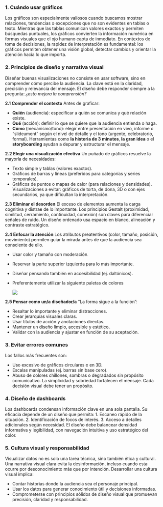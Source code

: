 <h3 id="principios1">1. Cuándo usar gráficos</h3>
Los gráficos son especialmente valiosos cuando buscamos mostrar relaciones, tendencias o excepciones que no son evidentes en tablas o texto. Mientras que las tablas comunican valores exactos y permiten búsquedas puntuales, los gráficos convierten la información numérica en formas visuales que el ojo humano capta de inmediato.
En contextos de toma de decisiones, la rapidez de interpretación es fundamental: los gráficos permiten obtener una visión global, detectar cambios y orientar la atención hacia lo que importa.

<h3 id="principios2">2. Principios de diseño y narrativa visual</h3>

Diseñar buenas visualizaciones no consiste en usar software, sino en comprender cómo percibe la audiencia. La clave está en la claridad, precisión y relevancia del mensaje. El diseño debe responder siempre a la pregunta: *¿esto mejora la comprensión?*

**2.1 Comprender el contexto**
Antes de graficar:
- **Quién** (audiencia): especificar a quién se comunica y qué relación existe.
- **Qué** (acción): definir lo que se quiere que la audiencia entienda o haga.
- **Cómo** (mecanismo/tono): elegir entre presentación en vivo, informe o “slideument” según el nivel de detalle y el tono (urgente, celebratorio, formal).
Herramientas como **la historia de 3 minutos**, **la gran idea** o el **storyboarding** ayudan a depurar y estructurar el mensaje.

**2.2 Elegir una visualización efectiva**
Un puñado de gráficos resuelve la mayoría de necesidades:
- Texto simple y tablas (valores exactos).
- Gráficos de barras y líneas (preferidos para categorías y series temporales).
- Gráficos de puntos o mapas de calor (para relaciones y densidades).
Visualizaciones a evitar: gráficos de torta, de dona, 3D o con ejes secundarios, ya que dificultan la interpretación.

**2.3 Eliminar el desorden**
El exceso de elementos aumenta la carga cognitiva y distrae de lo importante. Los principios Gestalt (proximidad, similitud, cerramiento, continuidad, conexión) son claves para diferenciar señales de ruido. Un diseño ordenado usa espacio en blanco, alineación y contraste estratégico.

**2.4 Enfocar la atención**
Los atributos preatentivos (color, tamaño, posición, movimiento) permiten guiar la mirada antes de que la audiencia sea consciente de ello.
- Usar color y tamaño con moderación.
- Reservar la parte superior izquierda para lo más importante.
- Diseñar pensando también en accesibilidad (ej. daltónicos).
- Preferentemente utilizar la siguiente paletas de colores
  
   <p style="width:750px;display: block; margin: 0 auto;">
    <img src="/datos/lineamientos/6.1.png">
</p>


**2.5 Pensar como un/a diseñador/a**
“La forma sigue a la función”:
- Resaltar lo importante y eliminar distracciones.
- Crear jerarquías visuales claras.
- Usar títulos de acción y anotaciones directas.
- Mantener un diseño limpio, accesible y estético.
- Validar con la audiencia y ajustar en función de su aceptación.

<h3 id="principios3">3. Evitar errores comunes</h3>

Los fallos más frecuentes son:
- Uso excesivo de gráficos circulares o en 3D.
- Escalas manipuladas (ej. barras sin base cero).
- Abuso de colores chillones, sombras o degradados sin propósito comunicativo.
La simplicidad y sobriedad fortalecen el mensaje. Cada decisión visual debe tener un propósito.

<h3 id="principios4">4. Diseño de dashboards</h3>

Los dashboards condensan información clave en una sola pantalla. Su eficacia depende de un diseño que permita:
    1. Escaneo rápido de la situación.
    2. Identificación de focos de interés.
    3. Acceso a detalles adicionales según necesidad.
El diseño debe balancear densidad informativa y legibilidad, con navegación intuitiva y uso estratégico del color.

<h3 id="principios5">5. Cultura visual y responsabilidad</h3>

Visualizar datos no es solo una tarea técnica, sino también ética y cultural. Una narrativa visual clara evita la desinformación, incluso cuando esta ocurre por desconocimiento más que por intención.
Desarrollar una cultura visual implica:
- Contar historias donde la audiencia sea el personaje principal.
- Usar los datos para generar conocimiento útil y decisiones informadas.
- Comprometerse con principios sólidos de diseño visual que promuevan precisión, claridad y responsabilidad.